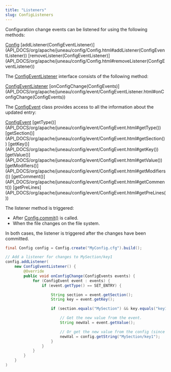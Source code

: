 ```yaml
---
title: "Listeners"
slug: ConfigListeners
---
```


Configuration change events can be listened for using the following methods:

<tree>
<node-0><java-class><a href="/site/apidocs/org/apache/juneau/config/Config.html" target="_blank">Config</a></java-class></node-0>
<node-1><java-method>[addListener(ConfigEventListener)](API_DOCS/org/apache/juneau/config/Config.html#addListener(ConfigEventListener))</java-method></node-1>
<node-1><java-method>[removeListener(ConfigEventListener)](API_DOCS/org/apache/juneau/config/Config.html#removeListener(ConfigEventListener))</java-method></node-1>
</tree>

The <a href="/site/apidocs/org/apache/juneau/config/event/ConfigEventListener.html" target="_blank">ConfigEventListener</a> interface consists of
the following method:

<tree>
<node-0><java-class><a href="/site/apidocs/org/apache/juneau/config/event/ConfigEventListener.html" target="_blank">ConfigEventListener</a></java-class></node-0>
<node-1><java-method>[onConfigChange(ConfigEvents)](API_DOCS/org/apache/juneau/config/event/ConfigEventListener.html#onConfigChange(ConfigEvents))</java-method></node-1>
</tree>

The <a href="/site/apidocs/org/apache/juneau/config/event/ConfigEvent.html" target="_blank">ConfigEvent</a> class provides access to all the
information about the updated entry:

<tree>
<node-0><java-class><a href="/site/apidocs/org/apache/juneau/config/event/ConfigEvent.html" target="_blank">ConfigEvent</a></java-class></node-0>
<node-1><java-method>[getType()](API_DOCS/org/apache/juneau/config/event/ConfigEvent.html#getType())</java-method></node-1>
<node-1><java-method>[getSection()](API_DOCS/org/apache/juneau/config/event/ConfigEvent.html#getSection())</java-method></node-1>
<node-1><java-method>[getKey()](API_DOCS/org/apache/juneau/config/event/ConfigEvent.html#getKey())</java-method></node-1>
<node-1><java-method>[getValue()](API_DOCS/org/apache/juneau/config/event/ConfigEvent.html#getValue())</java-method></node-1>
<node-1><java-method>[getModifiers()](API_DOCS/org/apache/juneau/config/event/ConfigEvent.html#getModifiers())</java-method></node-1>
<node-1><java-method>[getComment()](API_DOCS/org/apache/juneau/config/event/ConfigEvent.html#getComment())</java-method></node-1>
<node-1><java-method>[getPreLines](API_DOCS/org/apache/juneau/config/event/ConfigEvent.html#getPreLines())</java-method></node-1>
</tree>

The listener method is triggered:

- After [Config.commit()](API_DOCS/org/apache/juneau/config/Config.html#commit()) is called.
- When the file changes on the file system.

In both cases, the listener is triggered after the changes have been committed.

```java
final Config config = Config.create("MyConfig.cfg").build();

// Add a listener for changes to MySection/key1
config.addListener(
    new ConfigEventListener() {
        @Override
        public void onConfigChange(ConfigEvents events) {
            for (ConfigEvent event : events) {
                if (event.getType() == SET_ENTRY) {

                    String section = event.getSection();
                    String key = event.getKey();

                    if (section.equals("MySection") && key.equals("key1")) {

                        // Get the new value from the event.
                        String newVal = event.getValue();

                        // Or get the new value from the config (since the change has already been committed).
                        newVal = config.getString("MySection/key1");
                    }
                }
            }
        }
    }
)
```
